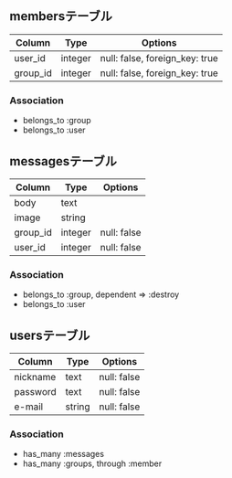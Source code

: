 ## membersテーブル

|Column|Type|Options|
|------|----|-------|
|user_id|integer|null: false, foreign_key: true|
|group_id|integer|null: false, foreign_key: true|

### Association
- belongs_to :group
- belongs_to :user

## messagesテーブル

|Column|Type|Options|
|------|----|-------|
|body|text||
|image|string||
|group_id|integer|null: false|
|user_id|integer|null: false|

### Association
- belongs_to :group, dependent => :destroy
- belongs_to :user

##  usersテーブル

|Column|Type|Options|
|------|----|-------|
|nickname|text|null: false|
|password|text|null: false|
|e-mail|string|null: false|

### Association
- has_many :messages
- has_many :groups, through :member
